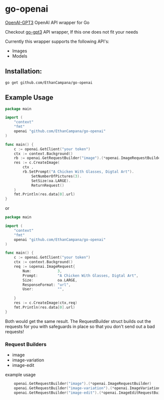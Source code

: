 # go-openai
[OpenAI-GPT3](https://beta.openai.com/) OpenAI API wrapper for Go

Checkout [go-gpt3](https://github.com/sashabaranov/go-gpt3)  API wrapper, If this one does not fit your needs


Currently this wrapper supports the following API's:
- Images
- Models


## Installation:
```
go get github.com/EthanCampana/go-openai 
```

## Example Usage
```go
package main

import (
	"context"
	"fmt"
	openai "github.com/EthanCampana/go-openai"
)

func main() {
	c := openai.GetClient("your token")
	ctx := context.Background()
    rb := openai.GetRequestBuilder("image").(*openai.ImageRequestBuilder)
    res := c.CreateImage(
        ctx ,
        rb.SetPrompt("A Chicken With Glasses, Digtal Art").
            SetNumberOfPictures(3).
            SetSize(oa.LARGE).
            ReturnRequest()
    )
    fmt.Println(res.data[0].url)
}
```
or
```go
package main

import (
	"context"
	"fmt"
	openai "github.com/EthanCampana/go-openai"
)

func main() {
	c := openai.GetClient("your token")
	ctx := context.Background()
    req := &openai.ImageRequest{
        Num:            3,
        Prompt:         "A Chicken With Glasses, Digtal Art",
        Size:           oa.LARGE,
        ResponseFormat: "url",
        User:           "",
        
    }
    res := c.CreateImage(ctx,req)
    fmt.Println(res.data[0].url)
}
```

Both would get the same result. The RequestBuilder struct builds out the requests for you with safeguards in place so that you don't send out a bad requests!

### Request Builders
- image
- image-variation
- image-edit

example usage
```go
    openai.GetRequestBuilder("image").(*openai.ImageRequestBuilder)
    openai.GetRequestBuilder("image-variation").(*openai.ImageVariationRequestBuilder)
    openai.GetRequestBuilder("image-edit").(*openai.ImageEditRequestBuilder)
```
